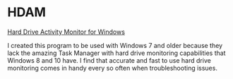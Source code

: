 # HDAM
<u>Hard Drive Activity Monitor for Windows</u>

I created this program to be used with Windows 7 and older because they lack the amazing Task Manager with hard drive monitoring capabilities that Windows 8 and 10 have. I find that accurate and fast to use hard drive monitoring comes in handy every so often when troubleshooting issues.
